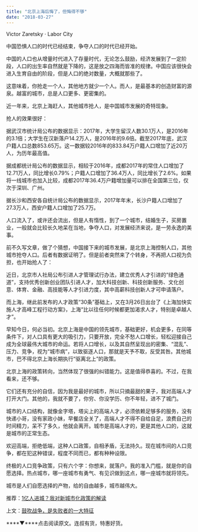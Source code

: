 ```yaml
---
title: "北京上海后悔了，但悔得不够"
date: "2018-03-27"
---
```


Victor Zaretsky · Labor City

中国恐惧人口的时代已经结束，争夺人口的时代已经开始。

中国的人口也从增量时代进入了存量时代，无论怎么鼓励，经济发展到了一定阶段，人口的出生率自然就是下降的，这是放之四海而皆准的规律。中国应该很快会进入生育自由的阶段，但是人口的绝对数量，大概就那些了。

这意味着，你抢走一个人，其他地方就少一个人。而人，是最基本的创造财富的源泉。越富的城市，总是人口更多、更密集的。

近一年来，北京上海赶人，其他城市抢人，是中国城市发展的奇特现象。

抢人的效果很好：

据武汉市统计局公布的数据显示：2017年，大学生留汉人数30.1万人，是2016年的3.1倍；大学生在汉新落户14.2万人，是2016年的9.6倍。截至2017年底，武汉户籍人口总数853.65万。这一数据较2016年的833.84万户籍人口增加了近20万人，为历年最高值。

据成都统计局公布的数据显示，相较于2016年，成都2017年的常住人口增加了12.71万人，同比增长0.79%；户籍人口增加了36.4万人，同比增长了2.6%。如果将一线城市也加入比较，成都2017年36.4万户籍增加量可以排在全国第三位，仅次于深圳、广州。

据长沙和西安各自统计局公布的数据显示，2017年年末，长沙户籍人口增加了27.3万人，西安户籍人口增加了25.7万。

人口流入了，或许还会流出，但是人有惰性，到了一个城市，结婚生子，买房置业，一般就会比较长久地呆在当地，争夺人口，对发展经济来说，是一劳永逸的美事。

前不久写文章，做了个猜想，中国接下来的城市发展，是北京上海控制人口，其他城市抢夺人口。后者有数据证明了。但是前者突然来了个转身，不再把人口视为负担，也开始抢人了：

近日，北京市人社局公布引进人才管理试行办法，建立优秀人才引进的“绿色通道”，支持优秀创新创业团队引进人才，加大科技创新、科技创新服务、文化创意、体育、金融、高技能等人才引进力度，其中高薪科技创新人才可申请落户。

而上海，继此前发布的人才政策“30条”基础上，又在3月26日出台了《上海加快实施人才高峰工程行动方案》，上海“比以往任何时候都更加渴求人才，特别是卓越人才”。

早知今日，何必当初。北京上海是中国的领先城市，基础更好，机会更多，在同等条件下，对人口具有更大的吸引力，只要开放，完全不愁人口增长，轻松迎接自己成为全球最伟大城市的命运。若将人口增长，以及其自然呈现出的密集、“混乱”、压力、竞争，视为“城市病”，以致驱逐人口，那就是天予不取，反受其咎。其他城市，巴不得北京上海长期执行“驱离北上”的政策。

北京上海的政策转向，当然体现了很强的纠错能力。这是值得恭喜的。不过，在我看来，还不够。

它们还有充分的自信，因为我是最好的城市，所以只摘最甜的果子，我对高端人才打开大门。其他的，我就不要了，你穷、你没学历、你不年轻，进不了城门。

城市的人口结构，就像金字塔，塔尖上的高端人才，必须依赖足够多的服务，没有快递小哥，没有家政小妹，早餐店全关了，高端人才不得不自给自足，浪费自己的时间精力，呆不了多久，他就会离开。城市是高端人才的，更是其他人口的，这就是城市的正常生态。

欢迎高端，拒绝低端，这种人口政策，自相矛盾，无法持久。现在城市间的人口竞争，都在犯这种错误，程度不同而已，都有种种设限。

终极的人口竞争政策，只有六个字：你想来，就落户。我的准入门槛，就是你的自愿选择。热点城市，哪一座城市有勇气、有见识做到这点，哪一座城市就将领先。

城市是人们自愿选择的产物，给的自由越多，城市越伟大。

推荐：[1亿人进城？我对新城市化政策的解读](http://mp.weixin.qq.com/s?__biz=MjM5NDU0Mjk2MQ==&mid=2651626226&idx=1&sn=2fcbea9a3ad70075346be00aad9c266c&chksm=bd7e1eec8a0997fabcfbb94106e7951fc1aa10bd6f76e20f71463ec9b0d4b82f0f491c53d0ca&scene=21#wechat_redirect)

上文：[鼓吹战争，是失败者的一大特征](http://mp.weixin.qq.com/s?__biz=MjM5NDU0Mjk2MQ==&mid=2651626469&idx=1&sn=7c60c24a1833342f0bd1e88ad14d58c6&chksm=bd7e1ffb8a0996eda4a28ee694038d7db0d7a9b526472a824f02c5f5c7bbb40b04628e97476c&scene=21#wechat_redirect)

****▼****点击阅读原文。连叔有货，特惠好货。
